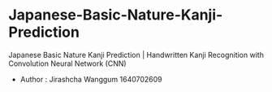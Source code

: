 # Japanese-Basic-Nature-Kanji-Prediction
Japanese Basic Nature Kanji Prediction | Handwritten Kanji Recognition with Convolution Neural Network (CNN)
- Author : Jirashcha Wanggum 1640702609
